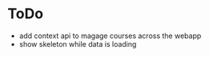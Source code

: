 
# ToDo
- add context api to magage courses across the webapp
- show skeleton while data is loading 